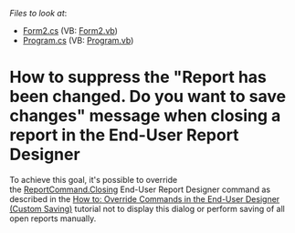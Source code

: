 <!-- default file list -->
*Files to look at*:

* [Form2.cs](./CS/WindowsFormsApplication1/Form2.cs) (VB: [Form2.vb](./VB/WindowsFormsApplication1/Form2.vb))
* [Program.cs](./CS/WindowsFormsApplication1/Program.cs) (VB: [Program.vb](./VB/WindowsFormsApplication1/Program.vb))
<!-- default file list end -->
# How to suppress the "Report has been changed. Do you want to save changes" message when closing a report in the End-User Report Designer


To achieve this goal, it's possible to override the <a href="https://documentation.devexpress.com/#XtraReports/DevExpressXtraReportsUserDesignerReportCommandEnumtopic">ReportCommand.Closing</a> End-User Report Designer command as described in the <a href="https://documentation.devexpress.com/XtraReports/CustomDocument2211.aspx">How to: Override Commands in the End-User Designer (Custom Saving)</a> tutorial not to display this dialog or perform saving of all open reports manually. 

<br/>


